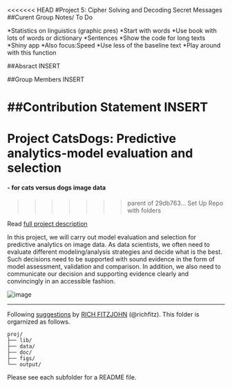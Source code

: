 <<<<<<< HEAD
#Project 5: Cipher Solving and Decoding Secret Messages
##Curent Group Notes/ To Do

*Statistics on linguistics (graphic pres)
*Start with words
*Use book with lots of words or dictionary
*Sentences
*Show the code for long texts
*Shiny app
*Also focus:Speed
*Use less of the baseline text
*Play around with this function


##Absract
INSERT

##Group Members
INSERT

##Contribution Statement
INSERT
=======
# Project CatsDogs: Predictive analytics-model evaluation and selection

#### - for cats versus dogs image data
>>>>>>> parent of 29db763... Set Up Repo with folders

Read [full project description](doc/project3_desc.md)

In this project, we will carry out model evaluation and selection for predictive analytics on image data. As data scientists, we often need to evaluate different modeling/analysis strategies and decide what is the best. Such decisions need to be supported with sound evidence in the form of model assessment, validation and comparison. In addition, we also need to communicate our decision and supporting evidence clearly and convincingly in an accessible fashion.

![image](https://i.ytimg.com/vi/8Ryo8Pf4NNE/hqdefault.jpg)

---
Following [suggestions](http://nicercode.github.io/blog/2013-04-05-projects/) by [RICH FITZJOHN](http://nicercode.github.io/about/#Team) (@richfitz). This folder is orgarnized as follows.

```
proj/
├── lib/
├── data/
├── doc/
├── figs/
└── output/
```

Please see each subfolder for a README file.


